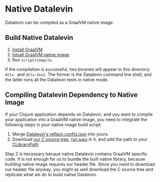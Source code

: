 # Native Datalevin

Datalevin can be compiled as a GraalVM native image.

## Build Native Datalevin

1. [Install GraalVM](https://www.graalvm.org/docs/getting-started/#install-graalvm)
2. [Intsall GraalVM native image](https://www.graalvm.org/reference-manual/native-image/)
3. Run `script/compile`.

If the compilation is successful, two binaries will appear in this directory:
`dtlv ` and `dtlv-test`. The former is the Datalevin command line shell, and the latter runs all the Datalevin tests in native mode.

## Compiling Datalevin Dependency to Native Image

If your Clojure application depends on Datalevin, and you want to compile your
application into a GraalVM native image, you need to integrate the following steps in your
native image build script:

1. Merge [Datalevin's reflect-config.json](https://github.com/juji-io/datalevin/releases/download/0.4.16/reflect-config.json) into yours.
2. Download [our C source tree](https://github.com/juji-io/datalevin/tree/master/native/src/c), [run `make`](https://github.com/juji-io/datalevin/blob/25acc097b07ca48626b628849a2c937d755b980c/native/script/compile#L19) in it, and add the path to your [CLibraryPath](https://github.com/juji-io/datalevin/blob/25acc097b07ca48626b628849a2c937d755b980c/native/script/compile#L34)

Step 2 is necessary becaue native Datalevin contains GraalVM specific code. It is not enough for us to bundle the built
native library, because building native image requires our header file. Since you need to download our header file anyway,
you might as well download the C source tree and replicate what we do to build native Datalevin.
